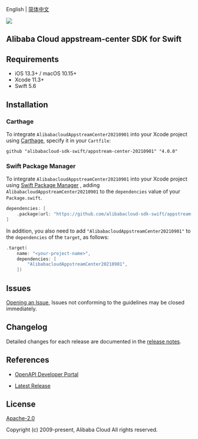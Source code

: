 English | [简体中文](README-CN.md)

![](https://aliyunsdk-pages.alicdn.com/icons/AlibabaCloud.svg)

## Alibaba Cloud appstream-center SDK for Swift

## Requirements

- iOS 13.3+ / macOS 10.15+
- Xcode 11.3+
- Swift 5.6

## Installation

### Carthage

To integrate `AlibabacloudAppstreamCenter20210901` into your Xcode project using [Carthage](https://github.com/Carthage/Carthage), specify it in your `Cartfile`:

```ogdl
github "alibabacloud-sdk-swift/appstream-center-20210901" "4.0.0"
```

### Swift Package Manager

To integrate `AlibabacloudAppstreamCenter20210901` into your Xcode project using [Swift Package Manager](https://swift.org/package-manager/) , adding `AlibabacloudAppstreamCenter20210901` to the `dependencies` value of your `Package.swift`.

```swift
dependencies: [
    .package(url: "https://github.com/alibabacloud-sdk-swift/appstream-center-20210901.git", from: "4.0.0")
]
```

In addition, you also need to add `"AlibabacloudAppstreamCenter20210901"` to the `dependencies` of the `target`, as follows:

```swift
.target(
    name: "<your-project-name>",
    dependencies: [
        "AlibabacloudAppstreamCenter20210901",
    ])
```

## Issues

[Opening an Issue](https://github.com/alibabacloud-sdk-swift/appstream-center-20210901/issues/new), Issues not conforming to the guidelines may be closed immediately.

## Changelog

Detailed changes for each release are documented in the [release notes](./ChangeLog.txt).

## References

* [OpenAPI Developer Portal](https://next.api.alibabacloud.com/home)
- [Latest Release](https://github.com/alibabacloud-sdk-swift/appstream-center-20210901)

## License

[Apache-2.0](http://www.apache.org/licenses/LICENSE-2.0)

Copyright (c) 2009-present, Alibaba Cloud All rights reserved.
